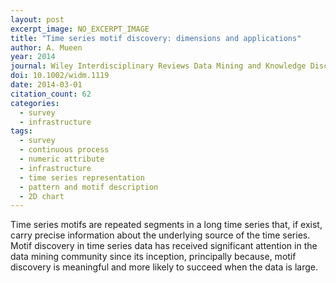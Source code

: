 ```yaml
---
layout: post
excerpt_image: NO_EXCERPT_IMAGE
title: "Time series motif discovery: dimensions and applications"
author: A. Mueen
year: 2014
journal: Wiley Interdisciplinary Reviews Data Mining and Knowledge Discovery
doi: 10.1002/widm.1119
date: 2014-03-01
citation_count: 62
categories:
  - survey
  - infrastructure
tags:
  - survey
  - continuous process
  - numeric attribute
  - infrastructure
  - time series representation
  - pattern and motif description
  - 2D chart
---
```

Time series motifs are repeated segments in a long time series that, if exist, carry precise information about the underlying source of the time series. Motif discovery in time series data has received significant attention in the data mining community since its inception, principally because, motif discovery is meaningful and more likely to succeed when the data is large.
